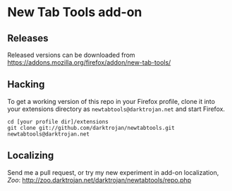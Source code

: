 New Tab Tools add-on
====================

Releases
--------
Released versions can be downloaded from https://addons.mozilla.org/firefox/addon/new-tab-tools/

Hacking
-------
To get a working version of this repo in your Firefox profile, clone it into your extensions directory as `newtabtools@darktrojan.net` and start Firefox.
```
cd [your profile dir]/extensions
git clone git://github.com/darktrojan/newtabtools.git newtabtools@darktrojan.net
```

Localizing
----------
Send me a pull request, or try my new experiment in add-on localization, *Zoo*: http://zoo.darktrojan.net/darktrojan/newtabtools/repo.php
